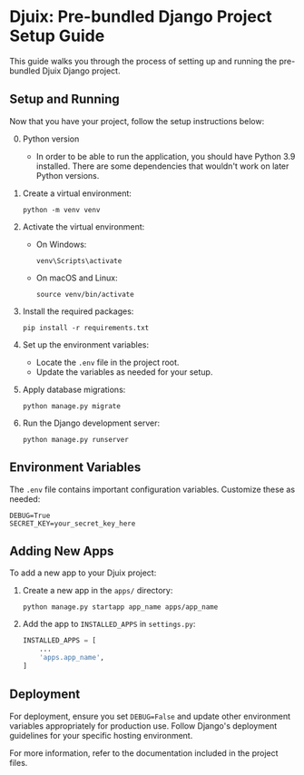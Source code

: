 
# Djuix: Pre-bundled Django Project Setup Guide

This guide walks you through the process of setting up and running the pre-bundled Djuix Django project.

## Setup and Running

Now that you have your project, follow the setup instructions below:

0. Python version
   - In order to be able to run the application, you should have Python 3.9 installed. There are some dependencies that wouldn't work on later Python versions.
1. Create a virtual environment:
   ```
   python -m venv venv
   ```

2. Activate the virtual environment:
   - On Windows:
     ```
     venv\Scripts\activate
     ```
   - On macOS and Linux:
     ```
     source venv/bin/activate
     ```

3. Install the required packages:
   ```
   pip install -r requirements.txt
   ```

4. Set up the environment variables:
   - Locate the `.env` file in the project root.
   - Update the variables as needed for your setup.

8. Apply database migrations: 
   ```
   python manage.py migrate
   ```

9. Run the Django development server:
   ```
   python manage.py runserver
   ```

## Environment Variables

The `.env` file contains important configuration variables. Customize these as needed:

```
DEBUG=True
SECRET_KEY=your_secret_key_here
```

## Adding New Apps

To add a new app to your Djuix project:

1. Create a new app in the `apps/` directory:
   ```
   python manage.py startapp app_name apps/app_name
   ```

2. Add the app to `INSTALLED_APPS` in `settings.py`:
   ```python
   INSTALLED_APPS = [
       ...
       'apps.app_name',
   ]
   ```

## Deployment

For deployment, ensure you set `DEBUG=False` and update other environment variables appropriately for production use. Follow Django's deployment guidelines for your specific hosting environment.

For more information, refer to the documentation included in the project files.

